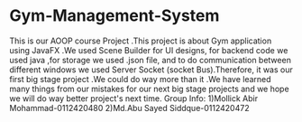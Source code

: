 # Gym-Management-System
This is our AOOP course Project .This project is about Gym application using JavaFX .We used Scene Builder for UI designs, for backend code we used java ,for storage we used .json file, and to do communication between different windows we used Server Socket (socket Bus).Therefore, it was our first big stage project .We could do way more than it .We have learned many things from our mistakes for our next big stage projects and we hope we will do way better project's next time. 
Group Info:
1)Mollick Abir Mohammad-0112420480
2)Md.Abu Sayed Siddque-0112420472
